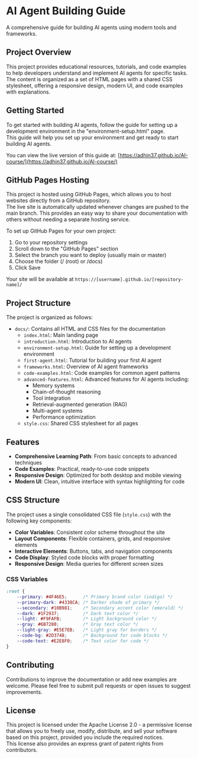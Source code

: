 # AI Agent Building Guide

A comprehensive guide for building AI agents using modern tools and frameworks.

## Project Overview

This project provides educational resources, tutorials, and code examples to help developers understand and implement AI agents for specific tasks.  
The content is organized as a set of HTML pages with a shared CSS stylesheet, offering a responsive design, modern UI, and code examples with explanations.

## Getting Started

To get started with building AI agents, follow the guide for setting up a development environment in the "environment-setup.html" page.  
This guide will help you set up your environment and get ready to start building AI agents.

You can view the live version of this guide at: [https://adhin37.github.io/AI-course/](https://adhin37.github.io/AI-course/)

## GitHub Pages Hosting

This project is hosted using GitHub Pages, which allows you to host websites directly from a GitHub repository.  
The live site is automatically updated whenever changes are pushed to the main branch. This provides an easy way to share your documentation with others without needing a separate hosting service.

To set up GitHub Pages for your own project:
1. Go to your repository settings
2. Scroll down to the "GitHub Pages" section
3. Select the branch you want to deploy (usually main or master)
4. Choose the folder (/ (root) or /docs)
5. Click Save

Your site will be available at `https://[username].github.io/[repository-name]/`

## Project Structure

The project is organized as follows:

- `docs/`: Contains all HTML and CSS files for the documentation
  - `index.html`: Main landing page
  - `introduction.html`: Introduction to AI agents
  - `environment-setup.html`: Guide for setting up a development environment
  - `first-agent.html`: Tutorial for building your first AI agent
  - `frameworks.html`: Overview of AI agent frameworks
  - `code-examples.html`: Code examples for common agent patterns
  - `advanced-features.html`: Advanced features for AI agents including:
    - Memory systems
    - Chain-of-thought reasoning
    - Tool integration
    - Retrieval-augmented generation (RAG)
    - Multi-agent systems
    - Performance optimization
  - `style.css`: Shared CSS stylesheet for all pages

## Features

- **Comprehensive Learning Path**: From basic concepts to advanced techniques
- **Code Examples**: Practical, ready-to-use code snippets
- **Responsive Design**: Optimized for both desktop and mobile viewing
- **Modern UI**: Clean, intuitive interface with syntax highlighting for code

## CSS Structure

The project uses a single consolidated CSS file (`style.css`) with the following key components:

- **Color Variables**: Consistent color scheme throughout the site
- **Layout Components**: Flexible containers, grids, and responsive elements
- **Interactive Elements**: Buttons, tabs, and navigation components
- **Code Display**: Styled code blocks with proper formatting
- **Responsive Design**: Media queries for different screen sizes

### CSS Variables

```css
:root {
    --primary: #4F46E5;      /* Primary brand color (indigo) */
    --primary-dark: #4338CA; /* Darker shade of primary */
    --secondary: #10B981;    /* Secondary accent color (emerald) */
    --dark: #1F2937;         /* Dark text color */
    --light: #F9FAFB;        /* Light background color */
    --gray: #6B7280;         /* Gray text color */
    --light-gray: #E5E7EB;   /* Light gray for borders */
    --code-bg: #2D3748;      /* Background for code blocks */
    --code-text: #E2E8F0;    /* Text color for code */
}
```

## Contributing

Contributions to improve the documentation or add new examples are welcome. Please feel free to submit pull requests or open issues to suggest improvements.

## License

This project is licensed under the Apache License 2.0 - a permissive license that allows you to freely use, modify, distribute, and sell your software based on this project, provided you include the required notices.  
This license also provides an express grant of patent rights from contributors.
